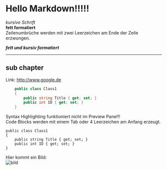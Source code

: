 ﻿# Hello Markdown!!!!!
_kursive Schrift_  
__fett formatiert__  
Zeilenumbrüche werden mit zwei Leerzeichen am Ende der Zeile erzwungen.

___fett und kursiv formatiert___

---
## sub chapter

Link: <http://www.google.de>

```C#
    public class Class1
    {
        public string Title { get; set; }
        public int ID { get; set; }
    }
```
Syntax Highlighting funktioniert nicht im Preview Pane!!!  
Code Blocks werden mit einem Tab oder 4 Leerzeichen am Anfang erzeugt.

    public class Class1
    {
        public string Title { get; set; }
        public int ID { get; set; }
    }

Hier kommt ein Bild:  
![bild](http://lorempixel.com/400/200)